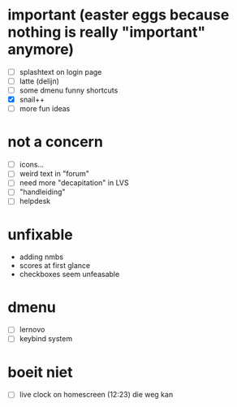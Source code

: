 # important (easter eggs because nothing is really "important" anymore)
- [ ] splashtext on login page
- [ ] latte (delijn)
- [ ] some dmenu funny shortcuts
- [x] snail++
- [ ] more fun ideas

# not a concern
- [ ] icons...
- [ ] weird text in "forum"
- [ ] need more "decapitation" in LVS
- [ ] "handleiding"
- [ ] helpdesk

# unfixable
- adding nmbs
- scores at first glance
- checkboxes seem unfeasable

# dmenu
- [ ] lernovo
- [ ] keybind system

# boeit niet
- [ ] live clock on homescreen (12:23) die weg kan
